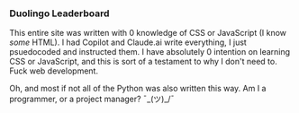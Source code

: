### Duolingo Leaderboard
This entire site was written with 0 knowledge
of CSS or JavaScript (I know *some* HTML). I had Copilot and Claude.ai write everything, 
I just psuedocoded and instructed them. 
I have absolutely 0 intention on learning CSS or JavaScript,
and this is sort of a testament to why I don't need to. Fuck web development.

Oh, and most if not all of the Python was also written this way. Am I a programmer, or a project manager? ¯\_(ツ)_/¯